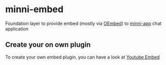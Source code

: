 # minni-embed

Foundation layer to provide embed (mostly via [OEmbed](https://oembed.com/)) to [minni-app](https://github.com/minni-im/minni-app) chat application


## Create your on own plugin

To create your own embed plugin, you can have a look at [Youtube Embed](https://github.com/minni-im/minni-embed-youtube)
